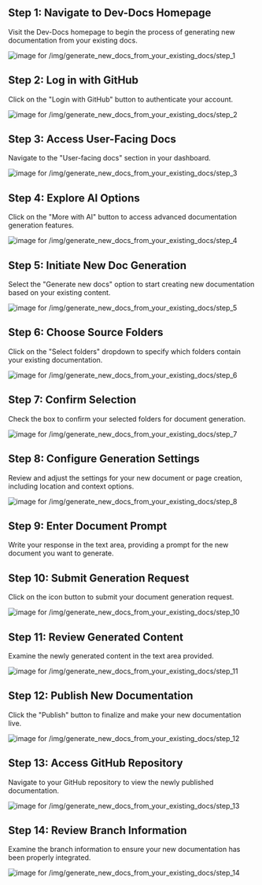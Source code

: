 

## Step 1: Navigate to Dev-Docs Homepage

Visit the Dev-Docs homepage to begin the process of generating new documentation from your existing docs.

![image for /img/generate_new_docs_from_your_existing_docs/step_1](/img/generate_new_docs_from_your_existing_docs/step_1.png)

## Step 2: Log in with GitHub

Click on the "Login with GitHub" button to authenticate your account.

![image for /img/generate_new_docs_from_your_existing_docs/step_2](/img/generate_new_docs_from_your_existing_docs/step_2.png)

## Step 3: Access User-Facing Docs

Navigate to the "User-facing docs" section in your dashboard.

![image for /img/generate_new_docs_from_your_existing_docs/step_3](/img/generate_new_docs_from_your_existing_docs/step_3.png)

## Step 4: Explore AI Options

Click on the "More with AI" button to access advanced documentation generation features.

![image for /img/generate_new_docs_from_your_existing_docs/step_4](/img/generate_new_docs_from_your_existing_docs/step_4.png)

## Step 5: Initiate New Doc Generation

Select the "Generate new docs" option to start creating new documentation based on your existing content.

![image for /img/generate_new_docs_from_your_existing_docs/step_5](/img/generate_new_docs_from_your_existing_docs/step_5.png)

## Step 6: Choose Source Folders

Click on the "Select folders" dropdown to specify which folders contain your existing documentation.

![image for /img/generate_new_docs_from_your_existing_docs/step_6](/img/generate_new_docs_from_your_existing_docs/step_6.png)

## Step 7: Confirm Selection

Check the box to confirm your selected folders for document generation.

![image for /img/generate_new_docs_from_your_existing_docs/step_7](/img/generate_new_docs_from_your_existing_docs/step_7.png)

## Step 8: Configure Generation Settings

Review and adjust the settings for your new document or page creation, including location and context options.

![image for /img/generate_new_docs_from_your_existing_docs/step_8](/img/generate_new_docs_from_your_existing_docs/step_8.png)

## Step 9: Enter Document Prompt

Write your response in the text area, providing a prompt for the new document you want to generate.

## Step 10: Submit Generation Request

Click on the icon button to submit your document generation request.

![image for /img/generate_new_docs_from_your_existing_docs/step_10](/img/generate_new_docs_from_your_existing_docs/step_10.png)

## Step 11: Review Generated Content

Examine the newly generated content in the text area provided.

![image for /img/generate_new_docs_from_your_existing_docs/step_11](/img/generate_new_docs_from_your_existing_docs/step_11.png)

## Step 12: Publish New Documentation

Click the "Publish" button to finalize and make your new documentation live.

![image for /img/generate_new_docs_from_your_existing_docs/step_12](/img/generate_new_docs_from_your_existing_docs/step_12.png)

## Step 13: Access GitHub Repository

Navigate to your GitHub repository to view the newly published documentation.

![image for /img/generate_new_docs_from_your_existing_docs/step_13](/img/generate_new_docs_from_your_existing_docs/step_13.png)

## Step 14: Review Branch Information

Examine the branch information to ensure your new documentation has been properly integrated.

![image for /img/generate_new_docs_from_your_existing_docs/step_14](/img/generate_new_docs_from_your_existing_docs/step_14.png)

  